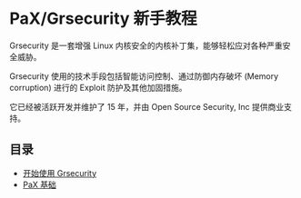 # PaX/Grsecurity 新手教程

Grsecurity 是一套增强 Linux 内核安全的内核补丁集，能够轻松应对各种严重安全威胁。

Grsecurity 使用的技术手段包括智能访问控制、通过防御内存破坏 (Memory corruption) 进行的 Exploit 防护及其他加固措施。

它已经被活跃开发并维护了 15 年，并由 Open Source Security, Inc 提供商业支持。

## 目录

- [开始使用 Grsecurity](start-using-grsec.md)
- [PaX 基础](pax-basic.md)
